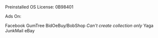 Preinstalled OS License: 0B98401

Ads On:

Facebook
GumTree
BidOeBuy/BobShop *Can't create collection only*
Yaga
JunkMail
eBay


